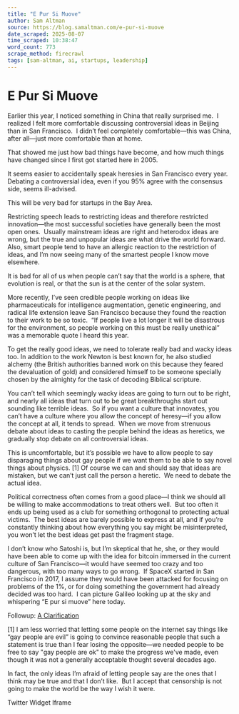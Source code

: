 ```yaml
---
title: "E Pur Si Muove"
author: Sam Altman
source: https://blog.samaltman.com/e-pur-si-muove
date_scraped: 2025-08-07
time_scraped: 10:38:47
word_count: 773
scrape_method: firecrawl
tags: [sam-altman, ai, startups, leadership]
---
```


# E Pur Si Muove

Earlier
this year, I noticed something in China that really surprised me.  I
realized I felt more comfortable discussing controversial ideas in Beijing than
in San Francisco.  I didn’t feel completely comfortable—this was China,
after all—just more comfortable than at home.

That showed me just how bad things have become, and how much things
have changed since I first got started here in 2005.

It
seems easier to accidentally speak heresies in San Francisco every year.  Debating a controversial idea, even if you
95% agree with the consensus side, seems ill-advised.

This will be very bad for startups in the Bay Area.

Restricting
speech leads to restricting ideas and therefore restricted innovation—the most
successful societies have generally been the most open ones.  Usually mainstream ideas are right and
heterodox ideas are wrong, but the true and unpopular ideas are what drive the
world forward.  Also, smart people tend
to have an allergic reaction to the restriction of ideas, and I’m now seeing
many of the smartest people I know move elsewhere.

It
is bad for all of us when people can’t say that the world is a sphere, that
evolution is real, or that the sun is at the center of the solar system.

More
recently, I’ve seen credible people working on ideas like pharmaceuticals for
intelligence augmentation, genetic engineering, and radical life extension
leave San Francisco because they found the reaction to their work to be so
toxic.  “If people live a lot longer it
will be disastrous for the environment, so people working on this must be
really unethical” was a memorable quote I heard this year.

To
get the really good ideas, we need to tolerate really bad and wacky ideas too.
In addition to the work Newton is best known for, he also studied alchemy
(the British authorities banned work on this because they feared the
devaluation of gold) and considered himself to be someone specially chosen by
the almighty for the task of decoding Biblical scripture.

You
can’t tell which seemingly wacky ideas are going to turn out to be right, and
nearly all ideas that turn out to be great breakthroughs start out sounding
like terrible ideas.  So if you want a culture that innovates, you can’t
have a culture where you allow the concept of heresy—if you allow the concept
at all, it tends to spread.  When we move
from strenuous debate about ideas to casting the people behind the ideas as
heretics, we gradually stop debate on all controversial ideas.

This
is uncomfortable, but it’s possible we have to allow people to say disparaging
things about gay people if we want them to be able to say novel things about
physics. \[1\] Of course we can and should say that ideas are mistaken, but we
can’t just call the person a heretic.  We
need to debate the actual idea.

Political
correctness often comes from a good place—I think we should all be willing to
make accommodations to treat others well.  But too often it ends up being
used as a club for something orthogonal to protecting actual victims.  The best ideas are barely possible to express
at all, and if you’re constantly thinking about how everything you say might be
misinterpreted, you won’t let the best ideas get past the fragment stage.

I
don’t know who Satoshi is, but I’m skeptical that he, she, or they would have
been able to come up with the idea for bitcoin immersed in the current culture of
San Francisco—it would have seemed too crazy and too dangerous, with too many
ways to go wrong.  If SpaceX started in San Francisco in 2017, I assume
they would have been attacked for focusing on problems of the 1%, or for doing
something the government had already decided was too hard.  I can picture
Galileo looking up at the sky and whispering “E pur si muove” here today.

Followup: [A Clarification](http://blog.samaltman.com/a-clarification)

\[1\]
I am less worried that letting some people on the internet say things like “gay
people are evil” is going to convince reasonable people that such a
statement is true than I fear losing the opposite—we needed people to be free to say "gay people are ok" to make the progress we've made, even though it was not a generally acceptable thought several decades ago.

In
fact, the only ideas I’m afraid of letting people say are the ones that I think
may be true and that I don’t like.  But I accept that censorship is not
going to make the world be the way I wish it were.

Twitter Widget Iframe
